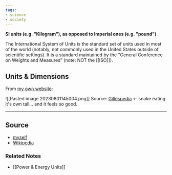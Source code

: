 ```yaml
---
tags:
- science
- society
---
```

**SI units (e.g. "Kilogram"), as opposed to Imperial ones (e.g. "pound")**

The International System of Units is the standard set of units used in most of the world (notably, not commonly used in the United States outside of scientific settings). It is a standard maintained by the "General Conference on Weights and Measures" (note: NOT the [[ISO]]). 

## Units & Dimensions

From [my own website](https://aarongilly.com/gillespedia/fundamental-dimensions/):

![[Pasted image 20230801145004.png]]
Source: [Gillespedia](https://aarongilly.com/gillespedia/fundamental-dimensions/) ← snake eating it's own tail... and it feels so good.

---

## Source
- [myself](https://aarongilly.com/gillespedia/fundamental-dimensions/)
- [Wikipedia](https://en.wikipedia.org/wiki/International_System_of_Units)

### Related Notes
- [[Power & Energy Units]]